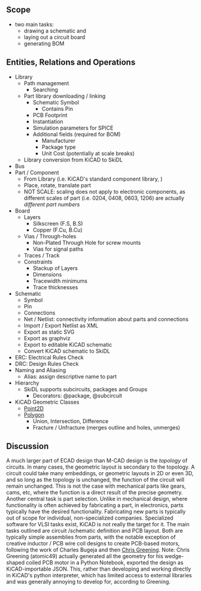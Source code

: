 ## Scope
- two main tasks: 
    - drawing a schematic and 
    - laying out a circuit board
    - generating BOM

## Entities, Relations and Operations
- Library
    - Path management
        - Searching
    - Part library downloading / linking
        - Schematic Symbol
            - Contains Pin
        - PCB Footprint
        - Instantiation
        - Simulation parameters for SPICE
        - Additional fields  (required for BOM)
            - Manufacturer
            - Package type
            - Unit Cost (potentially at scale breaks)
    - Library conversion from KiCAD to SkiDL
- Bus
- Part / Component
    - From Library (i.e. KiCAD's standard component library, )
    - Place, rotate, translate part
    - NOT SCALE: scaling does not apply to electronic components, as different scales of part (i.e. 0204, 0408, 0603, 1206) are actually *different part numbers*
- Board
    - Layers
        - Silkscreen (F.S, B.S)
        - Copper (F.Cu, B.Cu)
    - Vias / Through-holes
        - Non-Plated Through Hole for screw mounts
        - Vias for signal paths
    - Traces / Track
    - Constraints
        - Stackup of Layers
        - Dimensions
        - Tracewidth minimums
        - Trace thicknesses
- Schematic
    - Symbol
    - Pin
    - Connections
    - Net / Netlist: connectivity information about parts and connections 
    - Import / Export Netlist as XML
    - Export as static SVG
    - Export as graphviz
    - Export to editable KiCAD schematic
    - Convert KiCAD schematic to SkiDL
- ERC: Electrical Rules Check
- DRC: Design Rules Check
- Naming and Aliasing
    - Alias: assign descriptive name to part
- Hierarchy
    - SkiDL supports subcircuits, packages and Groups 
        - Decorators: @package, @subcircuit
- KiCAD Geometric Classes
    - [Point2D](https://kicad-python-python.readthedocs.io/en/latest/kicad/util/point.html)
    - [Polygon](https://kicad-python-python.readthedocs.io/en/latest/kicad/primitives/polygon.html) 
        - Union, Intersection, Difference
        - Fracture / Unfracture (merges outline and holes, unmerges)

## Discussion
A much larger part of ECAD design than M-CAD design is the *topology* of circuits. In many cases, the geometric layout is secondary to the topology. A circuit could take many embeddings, or geometric layouts in 2D or even 3D, and so long as the topology is unchanged, the function of the circuit will remain unchanged. This is not the case with mechanical parts like gears, cams, etc, where the function is a direct result of the precise geometry.
Another central task is part selection. Unlike in mechanical design, where functionality is often achieved by fabricating a part, in electronics, parts typically have the desired functionality. Fabricating new parts is typically out of scope for individual, non-specialized companies. Specialized software for VLSI tasks exist, KiCAD is not really the target for it. The main tasks outlined are circuit /schematic definition and PCB layout. Both are typically simple assemblies from parts, with the notable exception of creative inductor / PCB wire coil designs to create PCB-based motors, following the work of Charles Bugeja and then [Chris Greening](https://www.atomic14.com/2022/10/23/scripting-keycad-to-make-coils.html).
Note: Chris Greening (atomic49) actually generated all the geometry for his wedge-shaped coiled PCB motor in a Python Notebook, exported the design as KiCAD-importable JSON. This, rather than developing and working directly in KiCAD's python interpreter, which has limited access to external libraries and was generally annoying to develop for, according to Greening.